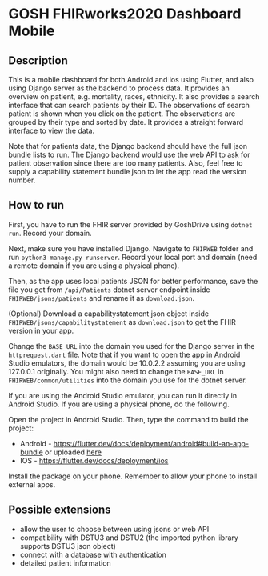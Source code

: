 # GOSH FHIRworks2020 Dashboard Mobile

## Description
This is a mobile dashboard for both Android and ios using Flutter, and also using Django server as the backend to process data. It provides an overview on patient, e.g. mortality, races, ethnicity. It also provides a search interface that can search patients by their ID. The observations of search patient is shown  when you click on the patient. The observations are grouped by their type and sorted by date. It provides a straight forward interface to view the data.

Note that for patients data, the Django backend should have the full json bundle lists to run. The Django backend would use the web API to ask for patient observation since there are too many patients. Also, feel free to supply a capability statement bundle json to let the app read the version number.

## How to run
First, you have to run the FHIR server provided by GoshDrive using `dotnet run`. Record your domain.

Next, make sure you have installed Django. Navigate to `FHIRWEB` folder and run `python3 manage.py runserver`. Record your local port and domain (need a remote domain if you are using a physical phone).

Then, as the app uses local patients JSON for better performance, save the file you get from `/api/Patients` dotnet server endpoint inside `FHIRWEB/jsons/patients` and rename it as `download.json`.

(Optional) Download a capabilitystatement json object inside `FHIRWEB/jsons/capabilitystatement` as `download.json` to get the FHIR version in your app.

Change the `BASE_URL` into the domain you used for the Django server in the `httprequest.dart` file. Note that if you want to open the app in Android Studio emulators, the domain would be 10.0.2.2 assuming you are using 127.0.0.1 originally. You might also need to change the `BASE_URL` in `FHIRWEB/common/utilities` into the domain you use for the dotnet server.

If you are using the Android Studio emulator, you can run it directly in Android Studio. If you are using a physical phone, do the following.

Open the project in Android Studio. Then, type the command to build the project:
- Android - https://flutter.dev/docs/deployment/android#build-an-app-bundle or uploaded [here]() 
- IOS - https://flutter.dev/docs/deployment/ios

Install the package on your phone. Remember to allow your phone to install external apps.

## Possible extensions
- allow the user to choose between using jsons or web API
- compatibility with DSTU3 and DSTU2 (the imported python library supports DSTU3 json object)
- connect with a database with authentication
- detailed patient information
